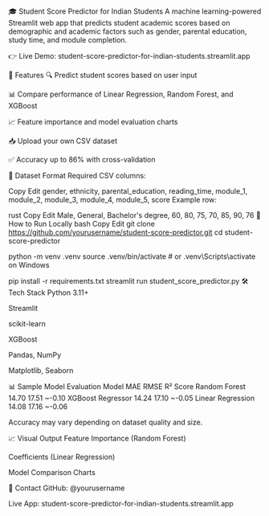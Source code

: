 🎓 Student Score Predictor for Indian Students
A machine learning-powered Streamlit web app that predicts student academic scores based on demographic and academic factors such as gender, parental education, study time, and module completion.

👉 Live Demo: student-score-predictor-for-indian-students.streamlit.app

📌 Features
🔍 Predict student scores based on user input

📊 Compare performance of Linear Regression, Random Forest, and XGBoost

📈 Feature importance and model evaluation charts

📥 Upload your own CSV dataset

✅ Accuracy up to 86% with cross-validation

📁 Dataset Format
Required CSV columns:

Copy
Edit
gender, ethnicity, parental_education, reading_time,
module_1, module_2, module_3, module_4, module_5, score
Example row:

rust
Copy
Edit
Male, General, Bachelor's degree, 60, 80, 75, 70, 85, 90, 76
🚀 How to Run Locally
bash
Copy
Edit
git clone https://github.com/yourusername/student-score-predictor.git
cd student-score-predictor

python -m venv .venv
source .venv/bin/activate   # or .venv\Scripts\activate on Windows

pip install -r requirements.txt
streamlit run student_score_predictor.py
🛠 Tech Stack
Python 3.11+

Streamlit

scikit-learn

XGBoost

Pandas, NumPy

Matplotlib, Seaborn

📊 Sample Model Evaluation
Model	MAE	RMSE	R² Score
Random Forest	14.70	17.51	~-0.10
XGBoost Regressor	14.24	17.10	~-0.05
Linear Regression	14.08	17.16	~-0.06

Accuracy may vary depending on dataset quality and size.

📈 Visual Output
Feature Importance (Random Forest)

Coefficients (Linear Regression)

Model Comparison Charts

📮 Contact
GitHub: @yourusername

Live App: student-score-predictor-for-indian-students.streamlit.app
